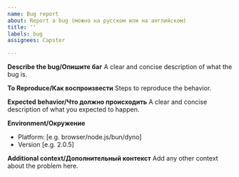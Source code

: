 ```yaml
---
name: Bug report
about: Report a bug (можно на русском или на английском)
title: ''
labels: bug
assignees: Capster

---
```


**Describe the bug/Опишите баг**
A clear and concise description of what the bug is.

**To Reproduce/Как воспроизвести**
Steps to reproduce the behavior.

**Expected behavior/Что должно происходить**
A clear and concise description of what you expected to happen.

**Environment/Окружение**
 - Platform: [e.g. browser/node.js/bun/dyno]
 - Version [e.g. 2.0.5]

**Additional context/Дополнительный контекст**
Add any other context about the problem here.
